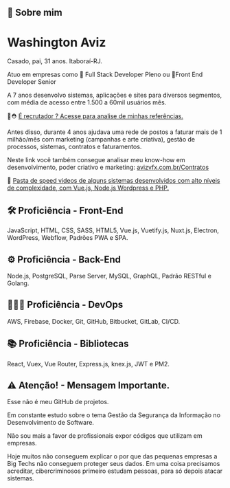 
## 🚀 Sobre mim
# Washington Aviz
Casado, pai, 31 anos.
Itaboraí-RJ.

Atuo em empresas como 🥈 Full Stack Developer Pleno ou 🥇Front End Developer Senior

A 7 anos desenvolvo sistemas, aplicações e sites para diversos segmentos, com média de acesso entre 1.500 a 60mil usuários mês.

🧐⛑️ [É recrutador ? Acesse para analise de minhas referências.](https://avizvfx.com.br/Contratos)

Antes disso, durante 4 anos ajudava uma rede de postos a faturar mais de 1 milhão/mês com marketing (campanhas e arte criativa), gestão de processos, sistemas, contratos e faturamentos.

Neste link você também consegue analisar meu know-how em desenvolvimento, poder criativo e marketing: [avizvfx.com.br/Contratos](https://avizvfx.com.br/Contratos)

📂 [Pasta de speed videos de alguns sistemas desenvolvidos com alto níveis de complexidade, com Vue.js, Node.js Wordpress e PHP.](https://drive.google.com/drive/folders/1DRdJusFliwQIqkVp0B_XwxS9PyBDT3nH?usp=sharing)

## 🛠 Proficiência - Front-End
JavaScript, HTML, CSS, SASS, HTML5, Vue.js, Vuetify.js, Nuxt.js, Electron, WordPress, Webflow, Padrões PWA e SPA.

## ⚙️ Proficiência - Back-End
Node.js, PostgreSQL, Parse Server, MySQL, GraphQL, Padrão RESTful e Golang.

## 👨🏼‍💻 Proficiência - DevOps
AWS, Firebase, Docker, Git, GitHub, Bitbucket, GitLab, CI/CD.

## 📚 Proficiência - Bibliotecas
React, Vuex, Vue Router, Express.js, knex.js, JWT e PM2.

## ⚠️ Atenção! - Mensagem Importante.
Esse não é meu GitHub de projetos.

Em constante estudo sobre o tema Gestão da Segurança da Informação no Desenvolvimento de Software.

Não sou mais a favor de profissionais expor códigos que utilizam em empresas.

Hoje muitos não conseguem explicar o por que das pequenas empresas a Big Techs não conseguem proteger seus dados. Em uma coisa precisamos acreditar, cibercriminosos primeiro estudam pessoas, para só depois atacar sistemas.


